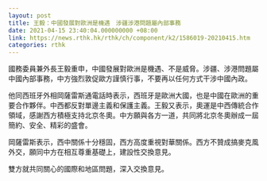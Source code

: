 ```yaml
---
layout: post
title: 王毅：中國發展對歐洲是機遇　涉疆涉港問題屬內部事務
date: 2021-04-15 23:40:04.000000000 +08:00
link: https://news.rthk.hk/rthk/ch/component/k2/1586019-20210415.htm
categories: rthk
---
```


國務委員兼外長王毅重申，中國發展對歐洲是機遇、不是威脅。涉疆、涉港問題屬中國內部事務，中方強烈敦促歐方謹慎行事，不要再以任何方式干涉中國內政。

他同西班牙外相岡薩雷斯通電話時表示，西班牙是歐洲大國，也是中國在歐洲的重要合作夥伴。中西都反對單邊主義和保護主義。王毅又表示，奧運是中西傳統合作領域，感謝西方積極支持北京冬奧。中方願與各方一道，共同將北京冬奧辦成一屆簡約、安全、精彩的盛會。

岡薩雷斯表示，西中關係十分穩固，西方高度重視對華關係。西方不贊成搞麥克風外交，願同中方在相互尊重基礎上，建設性交換意見。

雙方就共同關心的國際和地區問題，深入交換意見。
